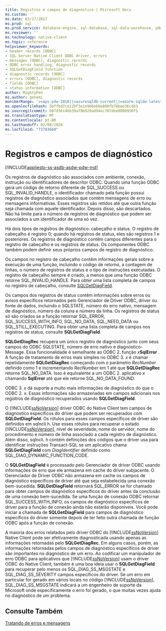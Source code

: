 ```yaml
---
title: Registros e campos de diagnóstico | Microsoft Docs
ms.custom: ''
ms.date: 03/17/2017
ms.prod: sql
ms.prod_service: database-engine, sql-database, sql-data-warehouse, pdw
ms.reviewer: ''
ms.technology: native-client
ms.topic: reference
helpviewer_keywords:
- header records [ODBC]
- SQL Server Native Client ODBC driver, errors
- messages [ODBC], diagnostic records
- ODBC error handling, diagnostic records
- SQLGetDiagField function
- diagnostic records [ODBC]
- errors [ODBC], diagnostic records
- fields [ODBC]
- status information [ODBC]
author: MightyPen
ms.author: genemi
monikerRange: '>=aps-pdw-2016||=azuresqldb-current||=azure-sqldw-latest||>=sql-server-2016||=sqlallproducts-allversions||>=sql-server-linux-2017||=azuresqldb-mi-current'
ms.openlocfilehash: 5bffbd7ce22bf3e1e906e68e880fb76bee36c4b3
ms.sourcegitcommit: b87d36c46b39af8b929ad94ec707dee8800950f5
ms.translationtype: MT
ms.contentlocale: pt-BR
ms.lasthandoff: 02/08/2020
ms.locfileid: "73783660"
---
```

# <a name="diagnostic-records-and-fields"></a>Registros e campos de diagnóstico
[!INCLUDE[appliesto-ss-asdb-asdw-pdw-md](../../includes/appliesto-ss-asdb-asdw-pdw-md.md)]

  Os registros de diagnóstico são associados com ambiente, conexão, instrução ou identificadores de descritor ODBC. Quando uma função ODBC gera um código de retorno diferente de SQL_SUCCESS ou SQL_INVALID_HANDLE, o identificador chamado pela função possui registros de diagnóstico associados que contêm mensagens de erro ou mensagens informativas. Esses registros são retidos até que outra função seja chamada com aquele identificador. Depois disso, são descartados. Não há limite para o número de registros de diagnóstico que podem ser associados a um identificador de uma só vez.  
  
 Há dois tipos de registros de diagnóstico: cabeçalho e status. O registro de cabeçalho é registro 0; quando há registros de status, eles são registros 1 e posteriores. Os registros de diagnóstico contêm campos diferentes para o registro de cabeçalho e os registros de status. Os componentes ODBC também podem definir seus próprios campos de registro de diagnóstico.  
  
 Os campos no registro de cabeçalho contêm informações gerais sobre a execução de uma função, incluindo o código de retorno, a contagem de linhas, o número de registros de status e o tipo de instruções executadas. O registro de cabeçalho sempre é criado, a menos que uma função ODBC retorne SQL_INVALID_HANDLE. Para obter uma lista completa de campos no registro de cabeçalho, consulte [SQLGetDiagField](../../relational-databases/native-client-odbc-api/sqlgetdiagfield.md).  
  
 Os campos dos registros de status contêm informações sobre erros ou avisos específicos retornados pelo Gerenciador de Driver ODBC, driver ou fonte de dados, incluindo o SQLSTATE, número do erro nativo, mensagem de diagnóstico, número da coluna e número da linha. Os registros de status só são criados se a função retornar SQL_ERROR, SQL_SUCCESS_WITH_INFO, SQL_NO_DATA, SQL_NEED_DATA ou SQL_STILL_EXECUTING. Para obter uma lista completa de campos nos registros de status, consulte **SQLGetDiagField**.  
  
 **SQLGetDiagRec** recupera um único registro de diagnóstico junto com seus campos do ODBC SQLSTATE, número de erro nativo e diagnóstico-Message. Essa funcionalidade é semelhante ao ODBC 2. função _x_**SqlError** . A função de tratamento de erros mais simples no ODBC 3. *x* é chamar repetidamente **SQLGetDiagRec** começando com o parâmetro *RecNumber* definido como 1 e incrementando *RecNumber* em 1 até que **SQLGetDiagRec** retorne SQL_NO_DATA. Isso é equivalente a um ODBC 2. aplicativo *x* chamando **SqlError** até que ele retorne SQL_NO_DATA_FOUND.  
  
 ODBC 3. *x* dá suporte a muito mais informações de diagnóstico do que o ODBC 2. *x*. Essas informações são armazenadas em campos adicionais nos registros de diagnóstico recuperados usando **SQLGetDiagField**.  
  
 O [!INCLUDE[ssNoVersion](../../includes/ssnoversion-md.md)] driver ODBC do Native Client tem campos de diagnóstico específicos do driver que podem ser recuperados com **SQLGetDiagField**. Os rótulos para esses campos específicos de driver são definidos em sqlncli.h. Use esses rótulos para recuperar o estado [!INCLUDE[ssNoVersion](../../includes/ssnoversion-md.md)], nível de severidade, nome do servidor, nome do procedimento e número de linha associado a cada registro de diagnóstico. Além disso, sqlncli. h contém definições dos códigos que o driver usa para identificar instruções Transact-SQL se um aplicativo chama **SQLGetDiagField** com *DiagIdentifier* definido como SQL_DIAG_DYNAMIC_FUNCTION_CODE.  
  
 O **SQLGetDiagField** é processado pelo Gerenciador de driver ODBC usando informações de erro que ele armazena em cache do driver subjacente. O Gerenciador de Driver ODBC não armazena em cache os campos de diagnóstico específicos de driver até que seja estabelecida uma conexão bem-sucedida. **SQLGetDiagField** retornará SQL_ERROR se for chamado para obter campos de diagnóstico específicos do driver antes da conclusão de uma conexão bem-sucedida. Se uma função de conexão ODBC retornar SQL_SUCCESS_WITH_INFO, os campos de diagnóstico específicos de driver para a função de conexão ainda não estarão disponíveis. Você pode iniciar a chamada de **SQLGetDiagField** para campos de diagnóstico específicos do driver somente depois de ter feito outra chamada de função ODBC após a função de conexão.  
  
 A maioria dos erros relatados pelo driver ODBC do [!INCLUDE[ssNoVersion](../../includes/ssnoversion-md.md)] Native Client pode ser efetivamente diagnosticada usando apenas as informações retornadas pelo **SQLGetDiagRec**. Em alguns casos, porém, as informações retornadas pelos campos de diagnóstico específicos de driver são importantes no diagnóstico de um erro. Ao codificar um manipulador de erro ODBC para aplicativos que [!INCLUDE[ssNoVersion](../../includes/ssnoversion-md.md)] usam o driver ODBC do Native Client, também é uma boa ideia usar o **SQLGetDiagField** para recuperar pelo menos os SQL_DIAG_SS_MSGSTATE e SQL_DIAG_SS_SEVERITY campos específicos do driver. Se um erro em particular for gerado em vários locais no código [!INCLUDE[ssNoVersion](../../includes/ssnoversion-md.md)], SQL_DIAG_SS_MSGSTATE indicará a um engenheiro de suporte da Microsoft onde especificamente o erro foi gerado, o que muitas vezes ajuda no diagnóstico de um problema.  
  
## <a name="see-also"></a>Consulte Também  
 [Tratando de erros e mensagens](../../relational-databases/native-client-odbc-error-messages/handling-errors-and-messages.md)  
  
  
